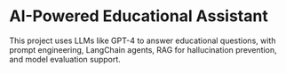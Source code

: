 # AI-Powered Educational Assistant

This project uses LLMs like GPT-4 to answer educational questions, with prompt engineering, LangChain agents, RAG for hallucination prevention, and model evaluation support.